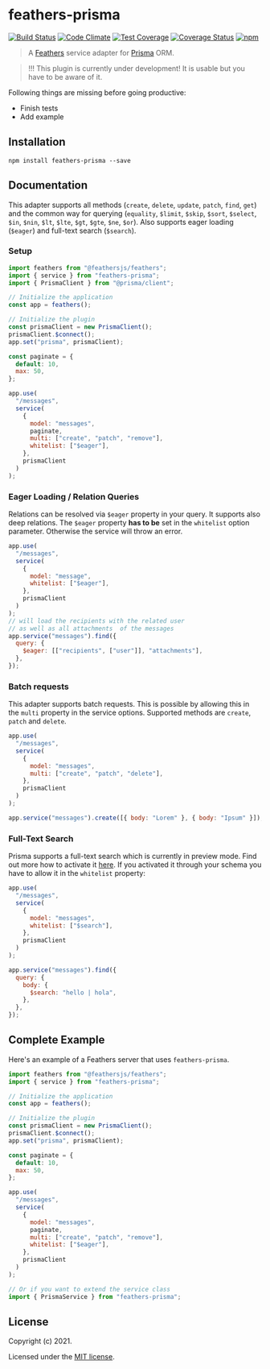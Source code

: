 # feathers-prisma

[![Build Status](https://travis-ci.org/ps73/feathers-prisma.png?branch=master)](https://travis-ci.org/ps73/feathers-prisma)
[![Code Climate](https://codeclimate.com/github/ps73/feathers-prisma/badges/gpa.svg)](https://codeclimate.com/github/ps73/feathers-prisma)
[![Test Coverage](https://codeclimate.com/github/ps73/feathers-prisma/badges/coverage.svg)](https://codeclimate.com/github/ps73/feathers-prisma/coverage)
[![Coverage Status](https://coveralls.io/repos/github/ps73/feathers-prisma/badge.svg?branch=main)](https://coveralls.io/github&ps73/feathers-prisma?branch=main)
[![npm](https://img.shields.io/npm/v/feathers-prisma.svg?maxAge=3600)](https://www.npmjs.com/package/feathers-prisma)

> A [Feathers](https://feathersjs.com) service adapter for [Prisma](prisma.io) ORM.

> !!! This plugin is currently under development! It is usable but you have to be aware of it.

Following things are missing before going productive:

- Finish tests
- Add example

## Installation

```
npm install feathers-prisma --save
```

## Documentation

This adapter supports all methods (`create`, `delete`, `update`, `patch`, `find`, `get`) and the common way for querying (`equality`, `$limit`, `$skip`, `$sort`, `$select`, `$in`, `$nin`, `$lt`, `$lte`, `$gt`, `$gte`, `$ne`, `$or`). Also supports eager loading (`$eager`) and full-text search (`$search`).

### Setup

```js
import feathers from "@feathersjs/feathers";
import { service } from "feathers-prisma";
import { PrismaClient } from "@prisma/client";

// Initialize the application
const app = feathers();

// Initialize the plugin
const prismaClient = new PrismaClient();
prismaClient.$connect();
app.set("prisma", prismaClient);

const paginate = {
  default: 10,
  max: 50,
};

app.use(
  "/messages",
  service(
    {
      model: "messages",
      paginate,
      multi: ["create", "patch", "remove"],
      whitelist: ["$eager"],
    },
    prismaClient
  )
);
```

### Eager Loading / Relation Queries

Relations can be resolved via `$eager` property in your query. It supports also deep relations. The `$eager` property **has to be** set in the `whitelist` option parameter. Otherwise the service will throw an error.

```js
app.use(
  "/messages",
  service(
    {
      model: "message",
      whitelist: ["$eager"],
    },
    prismaClient
  )
);
// will load the recipients with the related user
// as well as all attachments  of the messages
app.service("messages").find({
  query: {
    $eager: [["recipients", ["user"]], "attachments"],
  },
});
```

### Batch requests

This adapter supports batch requests. This is possible by allowing this in the `multi` property in the service options. Supported methods are `create`, `patch` and `delete`.

```js
app.use(
  "/messages",
  service(
    {
      model: "messages",
      multi: ["create", "patch", "delete"],
    },
    prismaClient
  )
);

app.service("messages").create([{ body: "Lorem" }, { body: "Ipsum" }]);
```

### Full-Text Search

Prisma supports a full-text search which is currently in preview mode. Find out more how to activate it [here](https://www.prisma.io/docs/concepts/components/prisma-client/full-text-search). If you activated it through your schema you have to allow it in the `whitelist` property:

```js
app.use(
  "/messages",
  service(
    {
      model: "messages",
      whitelist: ["$search"],
    },
    prismaClient
  )
);

app.service("messages").find({
  query: {
    body: {
      $search: "hello | hola",
    },
  },
});
```

## Complete Example

Here's an example of a Feathers server that uses `feathers-prisma`.

```js
import feathers from "@feathersjs/feathers";
import { service } from "feathers-prisma";

// Initialize the application
const app = feathers();

// Initialize the plugin
const prismaClient = new PrismaClient();
prismaClient.$connect();
app.set("prisma", prismaClient);

const paginate = {
  default: 10,
  max: 50,
};

app.use(
  "/messages",
  service(
    {
      model: "messages",
      paginate,
      multi: ["create", "patch", "remove"],
      whitelist: ["$eager"],
    },
    prismaClient
  )
);
```

```js
// Or if you want to extend the service class
import { PrismaService } from "feathers-prisma";
```

## License

Copyright (c) 2021.

Licensed under the [MIT license](LICENSE).
